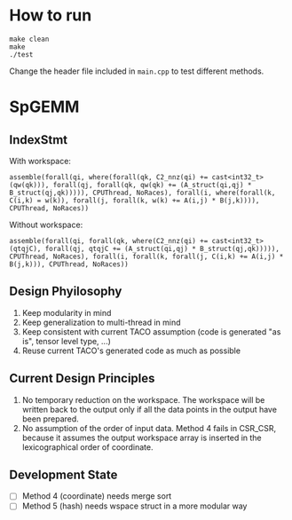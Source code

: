 # How to run

```
make clean
make 
./test
```

Change the header file included in `main.cpp` to test different methods.

# SpGEMM

## IndexStmt

With workspace:

```
assemble(forall(qi, where(forall(qk, C2_nnz(qi) += cast<int32_t>(qw(qk))), forall(qj, forall(qk, qw(qk) += (A_struct(qi,qj) * B_struct(qj,qk))))), CPUThread, NoRaces), forall(i, where(forall(k, C(i,k) = w(k)), forall(j, forall(k, w(k) += A(i,j) * B(j,k)))), CPUThread, NoRaces))
```

Without workspace:

```
assemble(forall(qi, forall(qk, where(C2_nnz(qi) += cast<int32_t>(qtqjC), forall(qj, qtqjC += (A_struct(qi,qj) * B_struct(qj,qk))))), CPUThread, NoRaces), forall(i, forall(k, forall(j, C(i,k) += A(i,j) * B(j,k))), CPUThread, NoRaces))
```

## Design Phyilosophy

1. Keep modularity in mind
2. Keep generalization to multi-thread in mind
3. Keep consistent with current TACO assumption (code is generated "as is", tensor level type, ...)
4. Reuse current TACO's generated code as much as possible

## Current Design Principles

1. No temporary reduction on the workspace. The workspace will be written back to the output only if all the data points in the output have been prepared.
2. No assumption of the order of input data. Method 4 fails in CSR_CSR, because it assumes the output workspace array is inserted in the lexicographical order of coordinate.

## Development State
- [ ] Method 4 (coordinate) needs merge sort
- [ ] Method 5 (hash) needs wspace struct in a more modular way